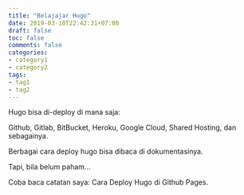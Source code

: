 ```yaml
---
title: "Belajajar Hugo"
date: 2019-03-10T22:42:31+07:00
draft: false
toc: false
comments: false
categories:
- category1
- category2
tags:
- tag1
- tag2
---
```



<!--more-->
Hugo bisa di-deploy di mana saja:

Github, Gitlab, BitBucket, Heroku, Google Cloud, Shared Hosting, dan sebagainya.

Berbagai cara deploy hugo bisa dibaca di dokumentasinya.

Tapi, bila belum paham…

Coba baca catatan saya: Cara Deploy Hugo di Github Pages.

